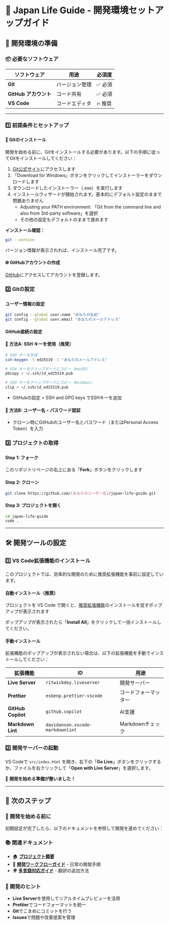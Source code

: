 # 🚀 Japan Life Guide - 開発環境セットアップガイド

## 🔧 開発環境の準備

### 📦 必要なソフトウェア

| ソフトウェア | 用途 | 必須度 |
|-------------|------|--------|
| **Git** | バージョン管理 | ✅ 必須 |
| **GitHub アカウント** | コード共有 | ✅ 必須 |
| **VS Code** | コードエディタ | 🔥 推奨 |

---

### 1️⃣ 前提条件とセットアップ

#### 🔗 Gitのインストール

開発を始める前に、Gitをインストールする必要があります。以下の手順に従ってGitをインストールしてください：

1. [Git公式サイト](https://git-scm.com/download/win)にアクセスします
2. 「Download for Windows」ボタンをクリックしてインストーラーをダウンロードします
3. ダウンロードしたインストーラー（.exe）を実行します
4. インストールウィザードが開始されます。基本的にデフォルト設定のままで問題ありません
   - Adjusting your PATH environment: 「Git from the command line and also from 3rd-party software」を選択
   - その他の設定もデフォルトのままで進めます

**インストール確認：**

```bash
git --version
```

バージョン情報が表示されれば、インストール完了です。

#### 🌐 GitHubアカウントの作成

[GitHub](https://github.com)にアクセスしてアカウントを登録します。

### 2️⃣ Gitの設定

#### ユーザー情報の設定

```bash
git config --global user.name "あなたの名前"
git config --global user.email "あなたのメールアドレス"
```

#### GitHub接続の設定

#### 🔐 方法A: SSH キーを使用（推奨）

```bash
# SSH キーを生成
ssh-keygen -t ed25519 -C "あなたのメールアドレス"

# SSH キーをクリップボードにコピー（macOS）
pbcopy < ~/.ssh/id_ed25519.pub

# SSH キーをクリップボードにコピー（Windows）
clip < ~/.ssh/id_ed25519.pub
```

- GitHubの設定 > SSH and GPG keys でSSHキーを追加

#### 🔑 方法B: ユーザー名・パスワード認証

- クローン時にGitHubのユーザー名とパスワード（またはPersonal Access Token）を入力

### 3️⃣ プロジェクトの取得

#### Step 1: フォーク

このリポジトリページの右上にある「**Fork**」ボタンをクリックします

#### Step 2: クローン

```bash
git clone https://github.com/[あなたのユーザー名]/japan-life-guide.git
```

#### Step 3: プロジェクトを開く

```bash
cd japan-life-guide
code .
```

---

## 🛠️ 開発ツールの設定

### 1️⃣ VS Code拡張機能のインストール

このプロジェクトでは、効率的な開発のために推奨拡張機能を事前に設定しています。

#### 自動インストール（推奨）

プロジェクトを VS Code で開くと、[推奨拡張機能](../.vscode/extensions.json)のインストールを促すポップアップが表示されます

ポップアップが表示されたら「**Install All**」をクリックして一括インストールしてください。

#### 手動インストール

拡張機能のポップアップが表示されない場合は、以下の拡張機能を手動でインストールしてください：

| 拡張機能 | ID | 用途 |
|---------|-----|------|
| **Live Server** | `ritwickdey.liveserver` | 開発サーバー |
| **Prettier** | `esbenp.prettier-vscode` | コードフォーマッター |
| **GitHub Copilot** | `github.copilot` | AI支援 |
| **Markdown Lint** | `davidanson.vscode-markdownlint` | Markdownチェック |

### 2️⃣ 開発サーバーの起動

VS Codeで `src/index.html` を開き、右下の「**Go Live**」ボタンをクリックするか、ファイルを右クリックして「**Open with Live Server**」を選択します。

🎉 **開発を始める準備が整いました！**

---

## 🎯 次のステップ

### 📖 開発を始める前に

初期設定が完了したら、以下のドキュメントを参照して開発を進めてください：

### 📚 関連ドキュメント

- 🏠 **[プロジェクト概要](../README.md)**
- 🔄 **[開発ワークフローガイド](workflow.md)** - 日常の開発手順
- 🌍 **[多言語対応ガイド](i18n-guide.md)** - 翻訳の追加方法

### 🚀 開発のヒント

- **Live Server**を使用してリアルタイムプレビューを活用
- **Prettier**でコードフォーマットを統一
- **Git**でこまめにコミットを行う
- **Issues**で問題や改善提案を管理
